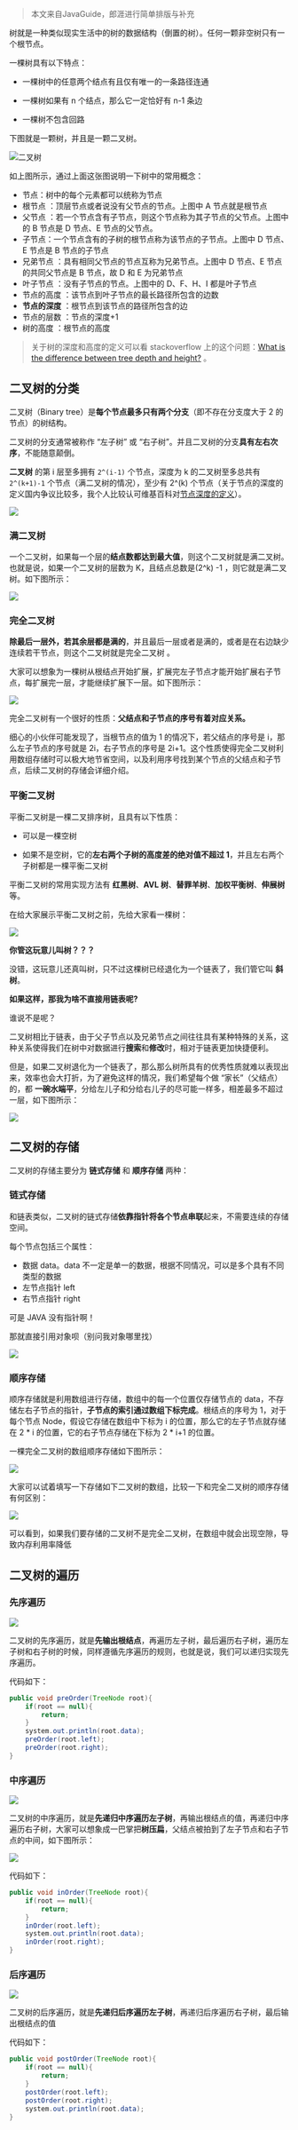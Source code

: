 > 本文来自JavaGuide，郎涯进行简单排版与补充



树就是一种类似现实生活中的树的数据结构（倒置的树）。任何一颗非空树只有一个根节点。

一棵树具有以下特点：

- 一棵树中的任意两个结点有且仅有唯一的一条路径连通

- 一棵树如果有 n 个结点，那么它一定恰好有 n-1 条边

- 一棵树不包含回路



下图就是一颗树，并且是一颗二叉树。

![二叉树](https://img-note.langyastudio.com/202111301714190.png?x-oss-process=style/watermark)



如上图所示，通过上面这张图说明一下树中的常用概念：

- 节点：树中的每个元素都可以统称为节点
- 根节点 ：顶层节点或者说没有父节点的节点。上图中 A 节点就是根节点
- 父节点 ：若一个节点含有子节点，则这个节点称为其子节点的父节点。上图中的 B 节点是 D 节点、E 节点的父节点。
- 子节点：一个节点含有的子树的根节点称为该节点的子节点。上图中 D 节点、E 节点是 B 节点的子节点
- 兄弟节点 ：具有相同父节点的节点互称为兄弟节点。上图中 D 节点、E 节点的共同父节点是 B 节点，故 D 和 E 为兄弟节点
- 叶子节点 ：没有子节点的节点。上图中的 D、F、H、I 都是叶子节点
- 节点的高度 ：该节点到叶子节点的最长路径所包含的边数
- **节点的深度** ：根节点到该节点的路径所包含的边
- 节点的层数 ：节点的深度+1
- 树的高度 ：根节点的高度

> 关于树的深度和高度的定义可以看 stackoverflow 上的这个问题：[What is the difference between tree depth and height?](https://stackoverflow.com/questions/2603692/what-is-the-difference-between-tree-depth-and-height) 。



## 二叉树的分类

二叉树（Binary tree）是**每个节点最多只有两个分支**（即不存在分支度大于 2 的节点）的树结构。

二叉树的分支通常被称作 “左子树” 或 “右子树”。并且二叉树的分支**具有左右次序**，不能随意颠倒。

**二叉树** 的第 i 层至多拥有 `2^(i-1)` 个节点，深度为 k 的二叉树至多总共有 `2^(k+1)-1` 个节点（满二叉树的情况），至少有 2^(k) 个节点（关于节点的深度的定义国内争议比较多，我个人比较认可维基百科对[节点深度的定义](https://zh.wikipedia.org/wiki/%E6%A0%91_(%E6%95%B0%E6%8D%AE%E7%BB%93%E6%9E%84)#/%E6%9C%AF%E8%AF%AD)）。

![](https://img-note.langyastudio.com/202203022146294.png?x-oss-process=style/watermark)



### 满二叉树

一个二叉树，如果每一个层的**结点数都达到最大值**，则这个二叉树就是满二叉树。也就是说，如果一个二叉树的层数为 K，且结点总数是(2^k) -1 ，则它就是满二叉树。如下图所示：

![](https://img-note.langyastudio.com/202111122116183.png?x-oss-process=style/watermark)



### 完全二叉树

**除最后一层外，若其余层都是满的**，并且最后一层或者是满的，或者是在右边缺少连续若干节点，则这个二叉树就是完全二叉树 。

大家可以想象为一棵树从根结点开始扩展，扩展完左子节点才能开始扩展右子节点，每扩展完一层，才能继续扩展下一层。如下图所示：

![](https://img-note.langyastudio.com/202111122116856.png?x-oss-process=style/watermark)



完全二叉树有一个很好的性质：**父结点和子节点的序号有着对应关系。**

细心的小伙伴可能发现了，当根节点的值为 1 的情况下，若父结点的序号是 i，那么左子节点的序号就是 2i，右子节点的序号是 2i+1。这个性质使得完全二叉树利用数组存储时可以极大地节省空间，以及利用序号找到某个节点的父结点和子节点，后续二叉树的存储会详细介绍。



### 平衡二叉树

平衡二叉树是一棵二叉排序树，且具有以下性质：

- 可以是一棵空树

- 如果不是空树，它的**左右两个子树的高度差的绝对值不超过 1**，并且左右两个子树都是一棵平衡二叉树

平衡二叉树的常用实现方法有 **红黑树**、**AVL 树**、**替罪羊树**、**加权平衡树**、**伸展树** 等。

在给大家展示平衡二叉树之前，先给大家看一棵树：

![](https://img-note.langyastudio.com/202111122116296.png?x-oss-process=style/watermark)



**你管这玩意儿叫树？？？**

没错，这玩意儿还真叫树，只不过这棵树已经退化为一个链表了，我们管它叫 **斜树**。



**如果这样，那我为啥不直接用链表呢?**

谁说不是呢？

二叉树相比于链表，由于父子节点以及兄弟节点之间往往具有某种特殊的关系，这种关系使得我们在树中对数据进行**搜索**和**修改**时，相对于链表更加快捷便利。

但是，如果二叉树退化为一个链表了，那么那么树所具有的优秀性质就难以表现出来，效率也会大打折，为了避免这样的情况，我们希望每个做 “家长”（父结点） 的，都 **一碗水端平**，分给左儿子和分给右儿子的尽可能一样多，相差最多不超过一层，如下图所示：

![](https://img-note.langyastudio.com/202111122116191.png?x-oss-process=style/watermark)



## 二叉树的存储

二叉树的存储主要分为 **链式存储** 和 **顺序存储** 两种：

### 链式存储

和链表类似，二叉树的链式存储**依靠指针将各个节点串联**起来，不需要连续的存储空间。

每个节点包括三个属性：

- 数据 data。data 不一定是单一的数据，根据不同情况，可以是多个具有不同类型的数据
- 左节点指针 left
- 右节点指针 right

可是 JAVA 没有指针啊！

那就直接引用对象呗（别问我对象哪里找）

![](https://img-note.langyastudio.com/202111122116920.png?x-oss-process=style/watermark)



### 顺序存储

顺序存储就是利用数组进行存储，数组中的每一个位置仅存储节点的 data，不存储左右子节点的指针，**子节点的索引通过数组下标完成**。根结点的序号为 1，对于每个节点 Node，假设它存储在数组中下标为 i 的位置，那么它的左子节点就存储在 2 * i 的位置，它的右子节点存储在下标为 2 * i+1 的位置。

一棵完全二叉树的数组顺序存储如下图所示：

![](https://img-note.langyastudio.com/202111122116631.png?x-oss-process=style/watermark)



大家可以试着填写一下存储如下二叉树的数组，比较一下和完全二叉树的顺序存储有何区别：

![](https://img-note.langyastudio.com/202111122116334.png?x-oss-process=style/watermark)

可以看到，如果我们要存储的二叉树不是完全二叉树，在数组中就会出现空隙，导致内存利用率降低



## 二叉树的遍历

### 先序遍历

![](https://img-note.langyastudio.com/202111122117777.png?x-oss-process=style/watermark)

二叉树的先序遍历，就是**先输出根结点**，再遍历左子树，最后遍历右子树，遍历左子树和右子树的时候，同样遵循先序遍历的规则，也就是说，我们可以递归实现先序遍历。

代码如下：

```java
public void preOrder(TreeNode root){
	if(root == null){
		return;
	}
	system.out.println(root.data);
	preOrder(root.left);
	preOrder(root.right);
}
```



### 中序遍历

![](https://img-note.langyastudio.com/202111122117431.png?x-oss-process=style/watermark)

二叉树的中序遍历，就是**先递归中序遍历左子树**，再输出根结点的值，再递归中序遍历右子树，大家可以想象成一巴掌把**树压扁**，父结点被拍到了左子节点和右子节点的中间，如下图所示：

![](https://img-note.langyastudio.com/202111122117625.png?x-oss-process=style/watermark)

代码如下：

```java
public void inOrder(TreeNode root){
	if(root == null){
		return;
	}
	inOrder(root.left);
	system.out.println(root.data);
	inOrder(root.right);
}
```



### 后序遍历

![](https://img-note.langyastudio.com/202111122117103.png?x-oss-process=style/watermark)

二叉树的后序遍历，就是**先递归后序遍历左子树**，再递归后序遍历右子树，最后输出根结点的值

代码如下：

```java
public void postOrder(TreeNode root){
	if(root == null){
		return;
	}
	postOrder(root.left);
	postOrder(root.right);
	system.out.println(root.data);
}
```